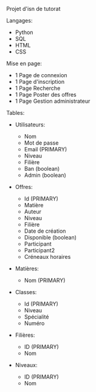 Projet d'isn de tutorat

Langages:
- Python
- SQL
- HTML
- CSS

Mise en page:
- 1 Page de connexion
- 1 Page d'inscription
- 1 Page Recherche
- 1 Page Poster des offres
- 1 Page Gestion administrateur
    
Tables:

- Utilisateurs:
    - Nom
    - Mot de passe
    - Email (PRIMARY)
    - Niveau
    - Filière
    - Ban (boolean)
    - Admin (boolean)

- Offres:
    - Id (PRIMARY)
    - Matière
    - Auteur
    - Niveau
    - Filière
    - Date de création
    - Disponible (boolean)
    - Participant
    - Participant2
    - Créneaux horaires

- Matières:
    - Nom (PRIMARY)

- Classes:
    - Id (PRIMARY)
    - Niveau
    - Spécialité
    - Numéro

- Filières:
    - ID (PRIMARY)
    - Nom
    
 - Niveaux:
    - ID (PRIMARY)
    - Nom